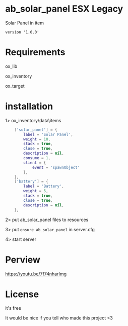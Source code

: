 # ab_solar_panel ESX Legacy
Solar Panel in item 

```version '1.0.0'```


# Requirements
ox_lib

ox_inventory

ox_target


# installation

1>
ox_inventory\data\items
```lua
	['solar_panel'] = {
		label = 'Solar Panel',
		weight = 10,
		stack = true,
		close = true,
		description = nil,
		consume = 1,
		client = {
			event = 'spawnObject'
		},
	},
	['battery'] = {
		label = 'Battery',
		weight = 5,
		stack = true,
		close = true,
		description = nil,
	},

```

2>
put ab_solar_panel files to resources

3>
put ```ensure ab_solar_panel``` in server.cfg

 4>
 start server

# Perview
https://youtu.be/7f74nharImg

 

# License
 it's free
 
 It would be nice if you tell who made this project <3
 
 
